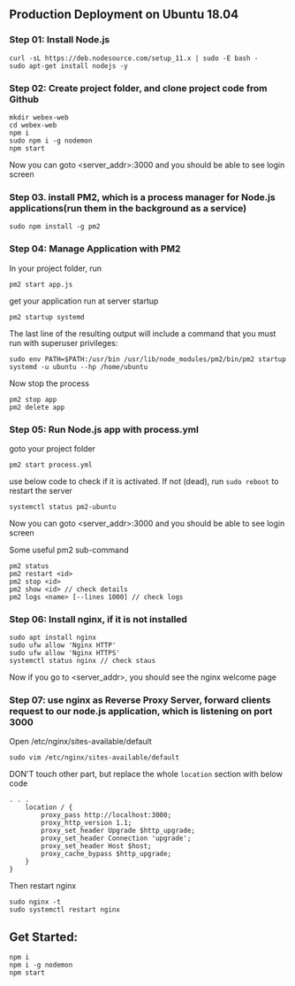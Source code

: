 ## Production Deployment on Ubuntu 18.04
### Step 01: Install Node.js
```
curl -sL https://deb.nodesource.com/setup_11.x | sudo -E bash -
sudo apt-get install nodejs -y
```

### Step 02: Create project folder, and clone project code from Github
```
mkdir webex-web
cd webex-web
npm i 
sudo npm i -g nodemon
npm start
```
Now you can goto <server_addr>:3000 and you should be able to see login screen

### Step 03.  install PM2, which is a process manager for Node.js applications(run them in the background as a service)
```
sudo npm install -g pm2

```

### Step 04: Manage Application with PM2
In your project folder, run
```
pm2 start app.js
```

get your application run at server startup
```
pm2 startup systemd
```
The last line of the resulting output will include a command that you must run with superuser privileges:
```
sudo env PATH=$PATH:/usr/bin /usr/lib/node_modules/pm2/bin/pm2 startup systemd -u ubuntu --hp /home/ubuntu
```

Now stop the process
```
pm2 stop app
pm2 delete app
```

### Step 05: Run Node.js app with process.yml
goto your project folder
```
pm2 start process.yml
```
use below code to check if it is activated. If not (dead), run `sudo reboot` to restart the server
```
systemctl status pm2-ubuntu
``` 
Now you can goto <server_addr>:3000 and you should be able to see login screen

Some useful pm2 sub-command
```
pm2 status
pm2 restart <id>
pm2 stop <id>
pm2 show <id> // check details
pm2 logs <name> [--lines 1000] // check logs
```

### Step 06: Install nginx, if it is not installed
```
sudo apt install nginx
sudo ufw allow 'Nginx HTTP'
sudo ufw allow 'Nginx HTTPS'
systemctl status nginx // check staus
```
Now if you go to <server_addr>, you should see the nginx welcome page

### Step 07: use nginx as Reverse Proxy Server, forward clients request to our node.js application, which is listening on port 3000
Open /etc/nginx/sites-available/default
```
sudo vim /etc/nginx/sites-available/default
```

DON'T touch other part, but replace the whole `location` section with below code
```
. . .
    location / {
        proxy_pass http://localhost:3000;
        proxy_http_version 1.1;
        proxy_set_header Upgrade $http_upgrade;
        proxy_set_header Connection 'upgrade';
        proxy_set_header Host $host;
        proxy_cache_bypass $http_upgrade;
    }
}
```

Then restart nginx
```
sudo nginx -t
sudo systemctl restart nginx
```

## Get Started:
```
npm i 
npm i -g nodemon
npm start
```